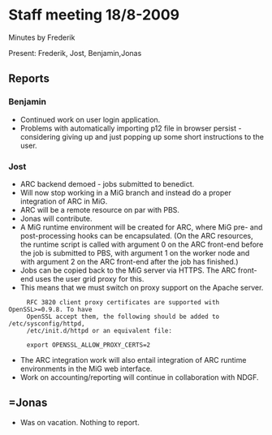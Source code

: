 # Staff meeting 18/8-2009

Minutes by Frederik

Present: Frederik, Jost, Benjamin,Jonas

## Reports

### Benjamin

 - Continued work on user login application.
 - Problems with automatically importing p12 file in browser persist - considering giving up and just popping up some short instructions to the user.
### Jost

 - ARC backend demoed - jobs submitted to benedict.
 - Will now stop working in a MiG branch and instead do a proper integration of ARC in MiG.
  - ARC will be a remote resource on par with PBS.
  - Jonas will contribute.
  - A MiG runtime environment will be created for ARC, where MiG pre- and post-processing hooks can be encapsulated. (On the ARC resources, the runtime script is called with argument 0 on the ARC front-end before the job is submitted to PBS, with argument 1 on the worker node and with argument 2 on the ARC front-end after the job has finished.)
  - Jobs can be copied back to the MiG server via HTTPS. The ARC front-end uses the user grid proxy for this.
  - This means that we must switch on proxy support on the Apache server.
```
     RFC 3820 client proxy certificates are supported with OpenSSL>=0.9.8. To have
     OpenSSL accept them, the following should be added to /etc/sysconfig/httpd,
     /etc/init.d/httpd or an equivalent file:
 
     export OPENSSL_ALLOW_PROXY_CERTS=2
```
 - The ARC integration work will also entail integration of ARC runtime environments in the MiG web interface.
 - Work on accounting/reporting will continue in collaboration with NDGF.

## =Jonas

 - Was on vacation. Nothing to report.